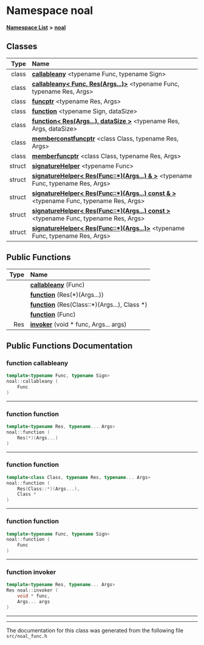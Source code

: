 

# Namespace noal



[**Namespace List**](namespaces.md) **>** [**noal**](namespacenoal.md)




















## Classes

| Type | Name |
| ---: | :--- |
| class | [**callableany**](classnoal_1_1callableany.md) &lt;typename Func, typename Sign&gt;<br> |
| class | [**callableany&lt; Func, Res(Args...)&gt;**](classnoal_1_1callableany_3_01Func_00_01Res_07Args_8_8_8_08_4.md) &lt;typename Func, typename Res, Args&gt;<br> |
| class | [**funcptr**](classnoal_1_1funcptr.md) &lt;typename Res, Args&gt;<br> |
| class | [**function**](classnoal_1_1function.md) &lt;typename Sign, dataSize&gt;<br> |
| class | [**function&lt; Res(Args...), dataSize &gt;**](classnoal_1_1function_3_01Res_07Args_8_8_8_08_00_01dataSize_01_4.md) &lt;typename Res, Args, dataSize&gt;<br> |
| class | [**memberconstfuncptr**](classnoal_1_1memberconstfuncptr.md) &lt;class Class, typename Res, Args&gt;<br> |
| class | [**memberfuncptr**](classnoal_1_1memberfuncptr.md) &lt;class Class, typename Res, Args&gt;<br> |
| struct | [**signatureHelper**](structnoal_1_1signatureHelper.md) &lt;typename Func&gt;<br> |
| struct | [**signatureHelper&lt; Res(Func::\*)(Args...) & &gt;**](structnoal_1_1signatureHelper_3_01Res_07Func_1_1_5_08_07Args_8_8_8_08_01_6_01_4.md) &lt;typename Func, typename Res, Args&gt;<br> |
| struct | [**signatureHelper&lt; Res(Func::\*)(Args...) const & &gt;**](structnoal_1_1signatureHelper_3_01Res_07Func_1_1_5_08_07Args_8_8_8_08_01const_01_6_01_4.md) &lt;typename Func, typename Res, Args&gt;<br> |
| struct | [**signatureHelper&lt; Res(Func::\*)(Args...) const &gt;**](structnoal_1_1signatureHelper_3_01Res_07Func_1_1_5_08_07Args_8_8_8_08_01const_01_4.md) &lt;typename Func, typename Res, Args&gt;<br> |
| struct | [**signatureHelper&lt; Res(Func::\*)(Args...)&gt;**](structnoal_1_1signatureHelper_3_01Res_07Func_1_1_5_08_07Args_8_8_8_08_4.md) &lt;typename Func, typename Res, Args&gt;<br> |






















## Public Functions

| Type | Name |
| ---: | :--- |
|   | [**callableany**](#function-callableany) (Func) <br> |
|   | [**function**](#function-function) (Res(\*)(Args...)) <br> |
|   | [**function**](#function-function) (Res(Class::\*)(Args...), Class \*) <br> |
|   | [**function**](#function-function) (Func) <br> |
|  Res | [**invoker**](#function-invoker) (void \* func, Args... args) <br> |




























## Public Functions Documentation




### function callableany 

```C++
template<typename Func, typename Sign>
noal::callableany (
    Func
) 
```




<hr>



### function function 

```C++
template<typename Res, typename... Args>
noal::function (
    Res(*)(Args...)
) 
```




<hr>



### function function 

```C++
template<class Class, typename Res, typename... Args>
noal::function (
    Res(Class::*)(Args...),
    Class *
) 
```




<hr>



### function function 

```C++
template<typename Func, typename Sign>
noal::function (
    Func
) 
```




<hr>



### function invoker 

```C++
template<typename Res, typename... Args>
Res noal::invoker (
    void * func,
    Args... args
) 
```




<hr>

------------------------------
The documentation for this class was generated from the following file `src/noal_func.h`

